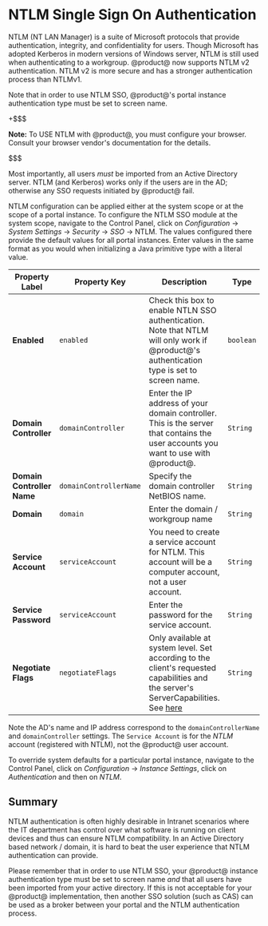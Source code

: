 #  NTLM Single Sign On Authentication [](id=ntlm-single-sign-on-authentication)

NTLM (NT LAN Manager) is a suite of Microsoft protocols that provide
authentication, integrity, and confidentiality for users. Though Microsoft has
adopted Kerberos in modern versions of Windows server, NTLM is still used when
authenticating to a workgroup. @product@ now supports NTLM v2
authentication. NTLM v2 is more secure and has a stronger authentication process
than NTLMv1.

Note that in order to use NTLM SSO, @product@'s portal instance authentication
type must be set to screen name. 

+$$$

**Note:** To USE NTLM with @product@, you must configure your browser. Consult
your browser vendor's documentation for the details.

$$$

Most importantly, all users *must* be imported from an Active Directory server.
NTLM (and Kerberos) works only if the users are in the AD; otherwise any SSO
requests initiated by @product@ fail.


NTLM configuration can be applied either at the system scope or at the scope of
a portal instance. To configure the NTLM SSO module at the system scope,
navigate to the Control Panel, click on *Configuration* &rarr; *System Settings*
&rarr; *Security* &rarr; *SSO* &rarr; NTLM. The values configured there provide
the default values for all portal instances. Enter values in the same format as
you would when initializing a Java primitive type with a literal value.

Property Label | Property Key | Description | Type
---- | ---- | ---- | ----
**Enabled** | `enabled` | Check this box to enable NTLN SSO authentication. Note that NTLM will only work if @product@'s authentication type is set to screen name. | `boolean`
**Domain Controller** | `domainController` | Enter the IP address of your domain controller. This is the server that contains the user accounts you want to use with @product@. | `String`
**Domain Controller Name** | `domainControllerName` | Specify the domain controller NetBIOS name. | `String`
**Domain** | `domain` | Enter the domain / workgroup name | `String`
**Service Account** | `serviceAccount` | You need to create a service account for NTLM. This account will be a computer account, not a user account. | `String`
**Service Password** | `serviceAccount` | Enter the password for the service account. | `String`
**Negotiate Flags** | `negotiateFlags` | Only available at system level. Set according to the client's requested capabilities and the server's ServerCapabilities. See [here](http://msdn.microsoft.com/en-us/library/cc717152%28v=PROT.10%29.aspx) | `String`


Note the AD's name and IP address correspond to the `domainControllerName` and
`domainController` settings. The `Service Account` is for the _NTLM_ account
(registered with NTLM), not the @product@ user account.

To override system defaults for a particular portal instance, navigate to the
Control Panel, click on *Configuration* &rarr; *Instance Settings*, click on
*Authentication* and then on *NTLM*.


## Summary [](id=summary)

NTLM authentication is often highly desirable in Intranet scenarios where the
IT department has control over what software is running on client devices and
thus can ensure NTLM compatibility. In an Active Directory based network /
domain, it is hard to beat the user experience that NTLM authentication can
provide.

Please remember that in order to use NTLM SSO, your @product@ instance
authentication type must be set to screen name *and* that all users have been
imported from your active directory. If this is not acceptable for your
@product@ implementation, then another SSO solution (such as CAS) can be used as
a broker between your portal and the NTLM authentication process.

